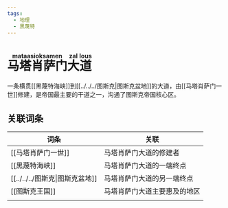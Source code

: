 ```yaml
---
tags:
  - 地理
  - 黑蔑特
---
```

# <ruby>马塔肖萨门<rt>mataasioksamen</rt></ruby><ruby>大<rt>zal</rt></ruby><ruby>道<rt>lous</rt></ruby>

一条横贯[[黑蔑特海峡]]到[[../../../图斯克|图斯克盆地]]的大道，由[[马塔肖萨门一世]]修建，是帝国最主要的干道之一，沟通了图斯克帝国核心区。

## 关联词条

| 词条             | 关联             |
| -------------- | -------------- |
| [[马塔肖萨门一世]]    | 马塔肖萨门大道的修建者    |
| [[黑蔑特海峡]]      | 马塔肖萨门大道的一端终点   |
| [[../../../图斯克\|图斯克盆地]] | 马塔肖萨门大道的另一端终点  |
| [[图斯克王国]]      | 马塔肖萨门大道主要惠及的地区 |
|                |                |
